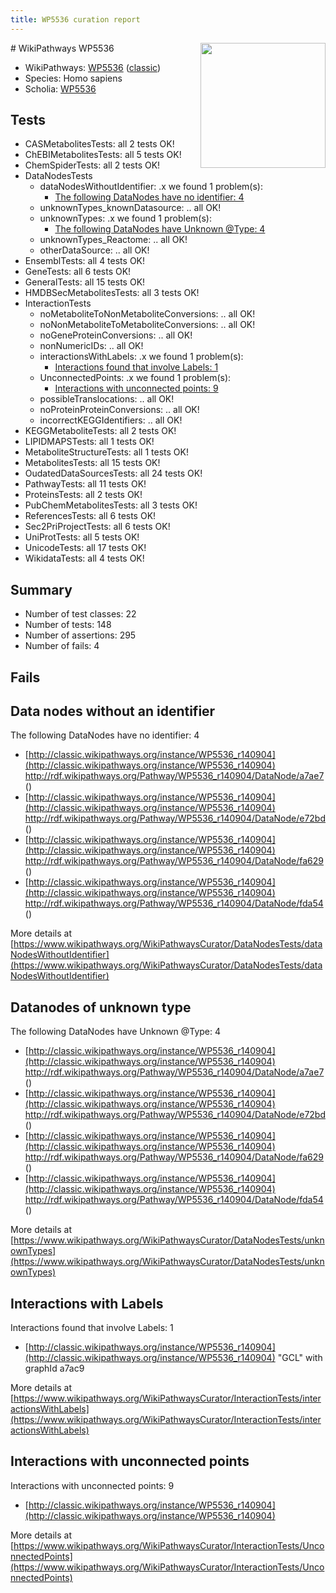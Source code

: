```yaml
---
title: WP5536 curation report
---
```


<img style="float: right; width: 200px" src="https://upload.wikimedia.org/wikipedia/commons/thumb/8/83/Wplogo_with_text_500.png/640px-Wplogo_with_text_500.png" />
# WikiPathways WP5536

* WikiPathways: [WP5536](https://wikipathways.org/pathways/WP5536) ([classic](https://classic.wikipathways.org/instance/WP5536))
* Species: Homo sapiens
* Scholia: [WP5536](https://scholia.toolforge.org/wikipathways/WP5536)
## Tests
* CASMetabolitesTests: all 2 tests OK!
* ChEBIMetabolitesTests: all 5 tests OK!
* ChemSpiderTests: all 2 tests OK!
* DataNodesTests
    * dataNodesWithoutIdentifier: .x we found 1 problem(s):
        * [The following DataNodes have no identifier: 4](#d2d32fa3)
    * unknownTypes_knownDatasource: .. all OK!
    * unknownTypes: .x we found 1 problem(s):
        * [The following DataNodes have Unknown @Type: 4](#839973e2)
    * unknownTypes_Reactome: .. all OK!
    * otherDataSource: .. all OK!
* EnsemblTests: all 4 tests OK!
* GeneTests: all 6 tests OK!
* GeneralTests: all 15 tests OK!
* HMDBSecMetabolitesTests: all 3 tests OK!
* InteractionTests
    * noMetaboliteToNonMetaboliteConversions: .. all OK!
    * noNonMetaboliteToMetaboliteConversions: .. all OK!
    * noGeneProteinConversions: .. all OK!
    * nonNumericIDs: .. all OK!
    * interactionsWithLabels: .x we found 1 problem(s):
        * [Interactions found that involve Labels: 1](#630d2678)
    * UnconnectedPoints: .x we found 1 problem(s):
        * [Interactions with unconnected points: 9](#35a61ae1)
    * possibleTranslocations: .. all OK!
    * noProteinProteinConversions: .. all OK!
    * incorrectKEGGIdentifiers: .. all OK!
* KEGGMetaboliteTests: all 2 tests OK!
* LIPIDMAPSTests: all 1 tests OK!
* MetaboliteStructureTests: all 1 tests OK!
* MetabolitesTests: all 15 tests OK!
* OudatedDataSourcesTests: all 24 tests OK!
* PathwayTests: all 11 tests OK!
* ProteinsTests: all 2 tests OK!
* PubChemMetabolitesTests: all 3 tests OK!
* ReferencesTests: all 6 tests OK!
* Sec2PriProjectTests: all 6 tests OK!
* UniProtTests: all 5 tests OK!
* UnicodeTests: all 17 tests OK!
* WikidataTests: all 4 tests OK!


## Summary

* Number of test classes: 22
* Number of tests: 148
* Number of assertions: 295
* Number of fails: 4

## Fails

<a name="d2d32fa3" />

## Data nodes without an identifier

The following DataNodes have no identifier: 4

* [http://classic.wikipathways.org/instance/WP5536_r140904](http://classic.wikipathways.org/instance/WP5536_r140904) http://rdf.wikipathways.org/Pathway/WP5536_r140904/DataNode/a7ae7 ()
* [http://classic.wikipathways.org/instance/WP5536_r140904](http://classic.wikipathways.org/instance/WP5536_r140904) http://rdf.wikipathways.org/Pathway/WP5536_r140904/DataNode/e72bd ()
* [http://classic.wikipathways.org/instance/WP5536_r140904](http://classic.wikipathways.org/instance/WP5536_r140904) http://rdf.wikipathways.org/Pathway/WP5536_r140904/DataNode/fa629 ()
* [http://classic.wikipathways.org/instance/WP5536_r140904](http://classic.wikipathways.org/instance/WP5536_r140904) http://rdf.wikipathways.org/Pathway/WP5536_r140904/DataNode/fda54 ()


More details at [https://www.wikipathways.org/WikiPathwaysCurator/DataNodesTests/dataNodesWithoutIdentifier](https://www.wikipathways.org/WikiPathwaysCurator/DataNodesTests/dataNodesWithoutIdentifier)

<a name="839973e2" />

## Datanodes of unknown type

The following DataNodes have Unknown @Type: 4

* [http://classic.wikipathways.org/instance/WP5536_r140904](http://classic.wikipathways.org/instance/WP5536_r140904) http://rdf.wikipathways.org/Pathway/WP5536_r140904/DataNode/a7ae7 ()
* [http://classic.wikipathways.org/instance/WP5536_r140904](http://classic.wikipathways.org/instance/WP5536_r140904) http://rdf.wikipathways.org/Pathway/WP5536_r140904/DataNode/e72bd ()
* [http://classic.wikipathways.org/instance/WP5536_r140904](http://classic.wikipathways.org/instance/WP5536_r140904) http://rdf.wikipathways.org/Pathway/WP5536_r140904/DataNode/fa629 ()
* [http://classic.wikipathways.org/instance/WP5536_r140904](http://classic.wikipathways.org/instance/WP5536_r140904) http://rdf.wikipathways.org/Pathway/WP5536_r140904/DataNode/fda54 ()


More details at [https://www.wikipathways.org/WikiPathwaysCurator/DataNodesTests/unknownTypes](https://www.wikipathways.org/WikiPathwaysCurator/DataNodesTests/unknownTypes)

<a name="630d2678" />

## Interactions with Labels

Interactions found that involve Labels: 1

* [http://classic.wikipathways.org/instance/WP5536_r140904](http://classic.wikipathways.org/instance/WP5536_r140904) "GCL" with graphId a7ac9


More details at [https://www.wikipathways.org/WikiPathwaysCurator/InteractionTests/interactionsWithLabels](https://www.wikipathways.org/WikiPathwaysCurator/InteractionTests/interactionsWithLabels)

<a name="35a61ae1" />

## Interactions with unconnected points

Interactions with unconnected points: 9

* [http://classic.wikipathways.org/instance/WP5536_r140904](http://classic.wikipathways.org/instance/WP5536_r140904)


More details at [https://www.wikipathways.org/WikiPathwaysCurator/InteractionTests/UnconnectedPoints](https://www.wikipathways.org/WikiPathwaysCurator/InteractionTests/UnconnectedPoints)

